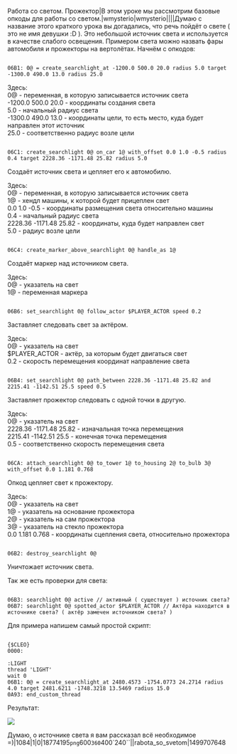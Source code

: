 Работа со светом. Прожектор|В этом уроке мы рассмотрим базовые опкоды для работы со светом.|wmysterio|wmysterio||||Думаю с название этого краткого урока вы догадались, что речь пойдёт о свете ( это не имя девушки :D ). Это небольшой источник света и используется в качестве слабого освещения. Примером света можно назвать фары автомобиля и прожекторы на вертолётах. Начнём с опкодов:


```

06B1: 0@ = create_searchlight_at -1200.0 500.0 20.0 radius 5.0 target -1300.0 490.0 13.0 radius 25.0
```



<div class="panel panel-default">
 <div class="panel-body">
Здесь:<br>
0@ - переменная, в которую записывается источник света<br>
-1200.0 500.0 20.0 - координаты создания света<br>
5.0 - начальный радиус света<br>
-1300.0 490.0 13.0 - координаты цели, то есть место, куда будет направлен этот источник<br>
25.0 - соответственно радиус возле цели
 </div>
</div>


```

06C1: create_searchlight 0@ on_car 1@ with_offset 0.0 1.0 -0.5 radius 0.4 target 2228.36 -1171.48 25.82 radius 5.0
```



Создаёт источник света и цепляет его к автомобилю.

<div class="panel panel-default">
 <div class="panel-body">
Здесь:<br>
0@ - переменная, в которую записывается источник света<br>
1@ - хендл машины, к которой будет прицеплен свет<br>
0.0 1.0 -0.5 - координаты размещения света относительно машины<br>
0.4 - начальный радиус света<br>
2228.36 -1171.48 25.82 - координаты, куда будет направлен свет<br>
5.0 - радиус возле цели
 </div>
</div>


```

06C4: create_marker_above_searchlight 0@ handle_as 1@
```



Создаёт маркер над источником света.

<div class="panel panel-default">
 <div class="panel-body">
Здесь:<br>
0@ - указатель на свет<br>
1@ - переменная маркера
 </div>
</div>


```

06B6: set_searchlight 0@ follow_actor $PLAYER_ACTOR speed 0.2
```



Заставляет следовать свет за актёром.

<div class="panel panel-default">
 <div class="panel-body">
Здесь:<br>
0@ - указатель на свет<br>
$PLAYER_ACTOR - актёр, за которым будет двигаться свет<br>
0.2 - скорость перемещения координат направление света
 </div>
</div>


```

06B4: set_searchlight 0@ path_between 2228.36 -1171.48 25.82 and 2215.41 -1142.51 25.5 speed 0.5
```



Заставляет прожектор следовать с одной точки в другую.

<div class="panel panel-default">
 <div class="panel-body">
Здесь:<br>
0@ - указатель на свет<br>
2228.36 -1171.48 25.82 - изначальная точка перемещения<br>
2215.41 -1142.51 25.5 - конечная точка перемещения<br>
0.5 - соответственно скорость перемещения света
 </div>
</div>


```

06CA: attach_searchlight 0@ to_tower 1@ to_housing 2@ to_bulb 3@ with_offset 0.0 1.181 0.768
```



Опкод цепляет свет к прожектору.

<div class="panel panel-default">
 <div class="panel-body">
Здесь:<br>
0@ - указатель на свет<br>
1@ - указатель на основание прожектора<br>
2@ - указатель на сам прожектора<br>
3@ - указатель на стекло прожектора<br>
0.0 1.181 0.768 - координаты сцепления света, относительно прожектора
 </div>
</div>


```

06B2: destroy_searchlight 0@
```



Уничтожает источник света.

Так же есть проверки для света:


```

06B3: searchlight 0@ active // активный ( существует ) источник света?
06B7: searchlight 0@ spotted_actor $PLAYER_ACTOR // Актёра находится в источнике света? ( актёр замечен источником света? )
```



Для примера напишем самый простой скрипт:


```

{$CLEO}
0000:

:LIGHT
thread 'LIGHT'
wait 0
06B1: 0@ = create_searchlight_at 2480.4573 -1754.0773 24.2714 radius 4.0 target 2481.6211 -1748.3218 13.5469 radius 15.0
0A93: end_custom_thread
```



Результат:

<!--IMG1--><img src="https://github.com/wmysterio/scm-scripting-lessons/raw/resources/_pu/1/18774195.png" /><!--IMG1-->

Думаю, о источнике света я вам рассказал всё необходимое =)|1084|1|0|18774195`png`600`360`400`240``\||rabota_so_svetom|1499707648